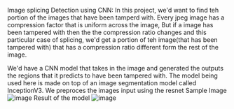 Image splicing Detection using CNN:
In this project, we'd want to find teh portion of the images that have been tamperd with. 
Every jpeg image has a compression factor that is uniform across the image, But if a image has been tampered with then the the compression ratio changes and this particular case of splicing, we'd get a portion of teh image(that has been tampered with) that has a
compression ratio different form the rest of the image.

We'd have a CNN model that takes in the image and generated the outputs the regions that it predicts to have been tampered with. The model being used here is made on top of an image segmentation model called InceptionV3. We preproces the images input using the resnet 
Sample Image 
![image](https://github.com/user-attachments/assets/4de15d57-8551-4c86-b1d4-4f53d4bea28d)
Result of the model
![image](https://github.com/user-attachments/assets/c719af97-60c5-4264-9ff5-3158dd5c2578)
